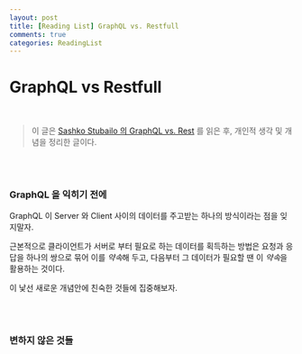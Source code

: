 ```yaml
---
layout: post
title: [Reading List] GraphQL vs. Restfull
comments: true
categories: ReadingList 
---
```


# GraphQL vs Restfull

<br/>

> 이 글은 [Sashko Stubailo 의 GraphQL vs. Rest](https://blog.apollographql.com/graphql-vs-rest-5d425123e34b) 를 읽은 후, 개인적 생각 및 개념을 정리한 글이다.

<br/><br/>

### GraphQL 을 익히기 전에

GraphQL 이 Server 와 Client 사이의 데이터를 주고받는 하나의 방식이라는 점을 잊지말자.

근본적으로 클라이언트가 서버로 부터 필요로 하는 데이터를 획득하는 방법은 요청과 응답을 하나의 쌍으로 묶어 이를 *약속*해 두고, 다음부터 그 데이터가 필요할 땐 이 *약속*을 활용하는 것이다.

이 낯선 새로운 개념안에 친숙한 것들에 집중해보자.

<br/><br/>

### 변하지 않은 것들



<br/><br/>

